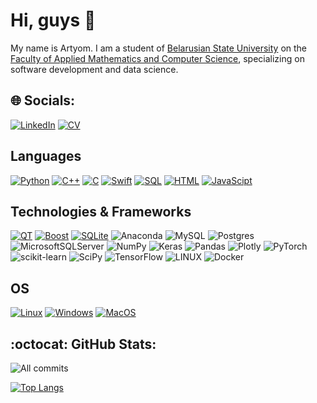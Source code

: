 # Hi, guys 👋

My name is Artyom.
I am a student of [Belarusian State University](https://bsu.by/en/) on the [Faculty of Applied Mathematics and Computer Science](https://fpmi.bsu.by/en/main.aspx), specializing on software development and data science.


## 🌐 Socials:

[![LinkedIn](https://img.shields.io/badge/LinkedIn-%230077B5.svg?logo=linkedin&logoColor=white)](https://www.linkedin.com/in/artyom-shpakovski-1233b0251/) 
<a href="https://github.com/artyomshpakovski/Operating-Systems/blob/main/ArtyomShpakovskiCV.pdf">
        <img src="https://img.shields.io/badge/CV-blue?style=flat-square" alt="CV">
    </a>


## Languages
[![Python](https://img.shields.io/badge/python-black?style=for-the-badge&logo=python)](https://github.com/artyomshpakovski)
[![C++](https://img.shields.io/badge/c++-black?style=for-the-badge&logo=cplusplus)](https://github.com/artyomshpakovski)
[![C](https://img.shields.io/badge/c-black?style=for-the-badge&logo=c)](https://github.com/artyomshpakovski)
[![Swift](https://img.shields.io/badge/swift-black?style=for-the-badge&logo=swift)](https://github.com/artyomshpakovski)
[![SQL](https://img.shields.io/badge/sql-black?style=for-the-badge&logo=mysql)](https://github.com/artyomshpakovski)
[![HTML](https://img.shields.io/badge/html-black?style=for-the-badge&logo=html)](https://github.com/artyomshpakovski)
[![JavaScipt](https://img.shields.io/badge/JavaScipt-black?style=for-the-badge&logo=javascipt)](https://github.com/artyomshpakovski)

## Technologies & Frameworks
[![QT](https://img.shields.io/badge/QT-black?style=for-the-badge&logo=QT)](https://github.com/artyomshpakovski)
[![Boost](https://img.shields.io/badge/Boost-black?style=for-the-badge&logo=cplusplus)](https://github.com/artyomshpakovski)
[![SQLite](https://img.shields.io/badge/SQLite-black?style=for-the-badge&logo=SQLite)](https://github.com/artyomshpakovski)
![Anaconda](https://img.shields.io/badge/Anaconda-%2344A833.svg?style=for-the-badge&logo=anaconda&logoColor=white)
![MySQL](https://img.shields.io/badge/mysql-%2300f.svg?style=for-the-badge&logo=mysql&logoColor=white) 
![Postgres](https://img.shields.io/badge/postgres-%23316192.svg?style=for-the-badge&logo=postgresql&logoColor=white) 
![MicrosoftSQLServer](https://img.shields.io/badge/Microsoft%20SQL%20Sever-CC2927?style=for-the-badge&logo=microsoft%20sql%20server&logoColor=white)
![NumPy](https://img.shields.io/badge/numpy-%23013243.svg?style=for-the-badge&logo=numpy&logoColor=white) 
![Keras](https://img.shields.io/badge/Keras-%23D00000.svg?style=for-the-badge&logo=Keras&logoColor=white) ![Pandas](https://img.shields.io/badge/pandas-%23150458.svg?style=for-the-badge&logo=pandas&logoColor=white) 
![Plotly](https://img.shields.io/badge/Plotly-%233F4F75.svg?style=for-the-badge&logo=plotly&logoColor=white) 
![PyTorch](https://img.shields.io/badge/PyTorch-%23EE4C2C.svg?style=for-the-badge&logo=PyTorch&logoColor=white) 
![scikit-learn](https://img.shields.io/badge/scikit--learn-%23F7931E.svg?style=for-the-badge&logo=scikit-learn&logoColor=white)
![SciPy](https://img.shields.io/badge/SciPy-%230C55A5.svg?style=for-the-badge&logo=scipy&logoColor=%white) 
![TensorFlow](https://img.shields.io/badge/TensorFlow-%23FF6F00.svg?style=for-the-badge&logo=TensorFlow&logoColor=white) 
![LINUX](https://img.shields.io/badge/Linux-FCC624?style=for-the-badge&logo=linux&logoColor=black) 
![Docker](https://img.shields.io/badge/docker-%230db7ed.svg?style=for-the-badge&logo=docker&logoColor=white) 


## OS
[![Linux](https://img.shields.io/badge/linux-black?style=for-the-badge&logo=Linux)](https://github.com/artyomshpakovski)
[![Windows](https://img.shields.io/badge/Windows-black?style=for-the-badge&logo=Windows)](https://github.com/artyomshpakovski)
[![MacOS](https://img.shields.io/badge/macos-black?style=for-the-badge&logo=Windows)](https://github.com/artyomshpakovski)

## :octocat: GitHub Stats:
<p align="center">
  
![All commits](https://github-readme-streak-stats.herokuapp.com/?user=artyomshpakovski&theme=transparent)

[![Top Langs](https://github-readme-stats.vercel.app/api/top-langs/?username=artyomshpakovski&theme=transparent)](https://github.com/anuraghazra/github-readme-stats)

</p>

